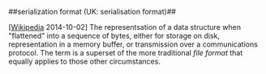 ##serialization format (UK: serialisation format)##

\[[Wikipedia](http://en.wikipedia.org/wiki/Serialization#Serialization_formats) 2014-10-02\] The representsation of a data structure when "flattened" into a sequence of bytes, either for storage on disk, representation in a memory buffer, or transmission over a communications protocol. The term is a superset of the more traditional *file format* that equally applies to those other circumstances.
